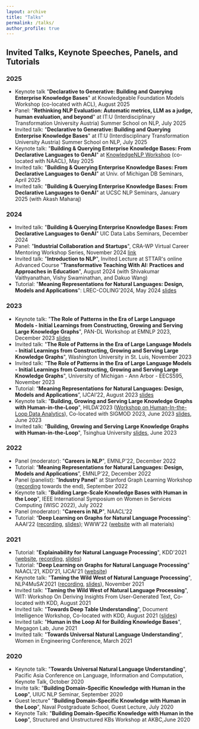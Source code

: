 ```yaml
---
layout: archive
title: "Talks"
permalink: /talks/
author_profile: true
---
```


## Invited Talks, Keynote Speeches, Panels, and Tutorials 
### 2025
- Keynote talk "**Declarative to Generative: Building and Querying Enterprise Knowledge Bases**" at Knowledgeable Foundation Models Workshop (co-located with ACL), August 2025
- Panel: "**Rethinking NLP Evaluation: Automatic metrics, LLM as a judge, human evaluation, and beyond**" at IT:U (Interdisciplinary Transformation University Austria) Summer School on NLP, July 2025
- Invited talk: "**Declarative to Generative: Building and Querying Enterprise Knowledge Bases**" at IT:U (Interdisciplinary Transformation University Austria) Summer School on NLP, July 2025
- Keynote talk: "**Building & Querying Enterprise Knowledge Bases: From Declarative Languages to GenAI**" at [KnowledgeNLP Workshop](https://knowledge-nlp.github.io/naacl2025/) (co-located with NAACL), May 2025
- Invited talk: "**Building & Querying Enterprise Knowledge Bases: From Declarative Languages to GenAI**" at Univ. of Michigan DB Seminars, April 2025
- Invited talk: "**Building & Querying Enterprise Knowledge Bases: From Declarative Languages to GenAI**" at UCSC NLP Seminars, January 2025 (with Akash Maharaj)

### 2024
- Invited talk: "**Building & Querying Enterprise Knowledge Bases: From Declarative Languages to GenAI**" UIC Data Labs Seminars, December 2024
- Panel: "**Industrial Collaboration and Startups**", CRA-WP Virtual Career Mentoring Workshop Series, November 2024 [link](https://www.linkedin.com/feed/update/urn:li:activity:7262162263350878210/)
- Invited talk: "**Introduction to NLP**", Invited Lecture at STTAR's online Advanced Course "**Transformative Teaching With AI: Practices and Approaches in Education**", August 2024 (with Shivakumar Vaithyanathan, Vishy Swaminathan, and Dakuo Wang)
- Tutorial: "**Meaning Representations for Natural Languages: Design, Models and Applications**": LREC-COLING'2024, May 2024 [slides](https://www.slideshare.net/slideshow/meaning-representations-for-natural-languages-design-models-and-applications-pdf/269747868)


### 2023
- Keynote talk: "**The Role of Patterns in the Era of Large Language Models  - Initial Learnings from Constructing, Growing and Serving Large Knowledge Graphs**", PAN-DL Workshop at EMNLP 2023, December 2023 [slides](https://www.slideshare.net/YunyaoLi/the-role-of-patterns-in-the-era-of-large-language-models) 
- Invited talk: "**The Role of Patterns in the Era of Large Language Models  - Initial Learnings from Constructing, Growing and Serving Large Knowledge Graphs**", Washington University in St. Luis, November 2023
- Invited talk: "**The Role of Patterns in the Era of Large Language Models  - Initial Learnings from Constructing, Growing and Serving Large Knowledge Graphs**", University of Michigan - Ann Arbor - EECS595, November 2023
- Tutorial: “**Meaning Representations for Natural Languages: Design, Models and Applications**”, IJCAI’22, August 2023 [slides](https://universalpropositions.github.io/up_event#ijcai-2023)
- Keynote talk: "**Building, Growing and Serving Large Knowledge Graphs with Human-in-the-Loop**", HILDA'2023 ([Workshop on Human-In-the-Loop Data Analytics](https://hilda.io/2023/)), Co-located with SIGMOD 2023, June 2023 [slides](https://www.slideshare.net/YunyaoLi/building-growing-and-serving-large-knowledge-graphs-with-humanintheloop), June 2023
- Invited talk: "**Building, Growing and Serving Large Knowledge Graphs with Human-in-the-Loop**", Tsinghua University [slides](https://www.slideshare.net/YunyaoLi/building-growing-and-serving-large-knowledge-graphs-with-humanintheloop), June 2023

### 2022

- Panel (moderator): "**Careers in NLP**", EMNLP'22, December 2022
- Tutorial: “**Meaning Representations for Natural Languages: Design, Models and Applications**”, EMNLP’22, December 2022
- Panel (panelist): "**Industry Panel**" at Stanford Graph Learning Workshop ([recording](https://t.co/EG9wEO6But) towards the end), September 2022
- Keynote talk: "**Building Large-Scale Knowledge Bases with Human in the Loop**", IEEE International Symposium on Women in Services Computing (WISC 2022), July 2022
- Panel (moderator): "**Careers in NLP**", NAACL'22
- Tutorial: “**Deep Learning on Graphs for Natural Language Processing**”: AAAI’22 ([recording](https://youtu.be/QZEetG6YX-Y), [slides](https://dlg4nlp.github.io/tutorial_Deep%20Learning%20on%20Graphs%20for%20Natural%20Language%20Processing%20AAAI%202022.html)); WWW’22 ([website](dlg4nlp.github.io/index.html) with all materials)


### 2021

- Tutorial: "**Explainability for Natural Language Processing**", KDD'2021 ([website](https://xainlp.github.io/kddtutorial/), [recording](https://www.youtube.com/watch?v=PvKOSYGclPk&t=2s), [slides](https://www.slideshare.net/YunyaoLi/explainability-for-natural-language-processing-249992241))
- Tutorial: "**Deep Learning on Graphs for Natural Language Processing**" NAACL'21, KDD'21, IJCAI'21 ([website](https://dlg4nlp.github.io/tutorials.html))
- Keynote talk: "**Taming the Wild West of Natural Language Processing**", NLP4MuSA'2021 ([recording](https://sites.google.com/view/nlp4musa-2021/invited-speakers?authuser=0#h.azk34wbittvj), [slides](https://www.slideshare.net/YunyaoLi/taming-the-wild-west-of-nlp)), November 2021
- Invited talk: "**Taming the Wild West of Natural Language Processing**", WIT: Workshop On Deriving Insights From User-Generated Text, Co-located with KDD, August 2021
- Invited talk: "**Towards Deep Table Understanding**", Document Intelligence Workshop, Co-located with KDD, August 2021 ([slides](https://www.slideshare.net/YunyaoLi/towards-deep-table-understanding))
- Invited talk: "**Human in the Loop AI for Building Knowledge Bases**", Megagon Lab, June 2021
- Invited talk: "**Towards Universal Natural Language Understanding**", Women in Engineering Conference, March 2021

### 2020

- Keynote talk: "**Towards Universal Natural Language Understanding**", Pacific Asia Conference on Language, Information and Computation, Keynote Talk, October 2020
- Invite talk: "**Building Domain-Specific Knowledge with Human in the Loop**", UIUC NLP Seminar, September 2020
- Guest lecture" "**Building Domain-Specific Knowledge with Human in the Loop**", Naval Postgraduate School, Guest Lecture, July 2020 
- Keynote Talk: "**Building Domain-Specific Knowledge with Human in the Loop**", Structured and Unstructured KBs Workshop at AKBC,June 2020 

